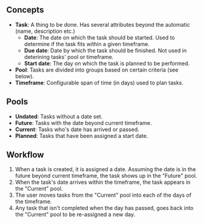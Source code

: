 ## Concepts
* **Task**: A thing to be done. Has several attributes beyond the automatic (name, description etc.)
  * **Date**: The date on which the task should be started. Used to determine if the task fits within a given timeframe.
  * **Due date**: Date by which the task should be finished. Not used in deterining tasks' pool or timeframe.
  * **Start date**: The day on which the task is planned to be performed.
* **Pool**: Tasks are divided into groups based on certain criteria (see below).
* **Timeframe**: Configurable span of time (in days) used to plan tasks.

## Pools
* **Undated**: Tasks without a date set.
* **Future**: Tasks with the date beyond current timeframe.
* **Current**: Tasks who's date has arrived or passed.
* **Planned**: Tasks that have been assigned a start date.

## Workflow
1. When a task is created, it is assigned a date. Assuming the date is in the future beyond current timeframe, the task shows up in the "Future" pool.
2. When the task's date arrives within the timeframe, the task appears in the "Current" pool.
3. The user moves tasks from the "Current" pool into each of the days of the timeframe.
4. Any task that isn't completed when the day has passed, goes back into the "Current" pool to be re-assigned a new day.
